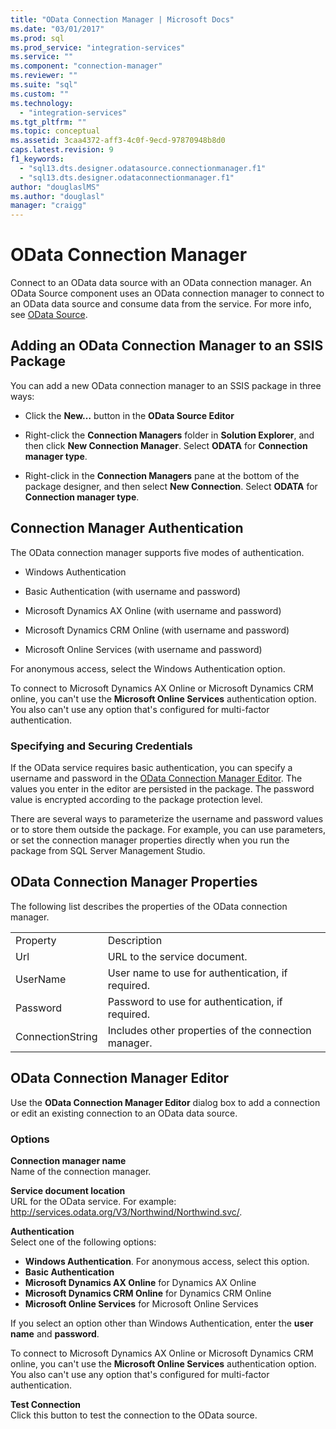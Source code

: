 ```yaml
---
title: "OData Connection Manager | Microsoft Docs"
ms.date: "03/01/2017"
ms.prod: sql
ms.prod_service: "integration-services"
ms.service: ""
ms.component: "connection-manager"
ms.reviewer: ""
ms.suite: "sql"
ms.custom: ""
ms.technology: 
  - "integration-services"
ms.tgt_pltfrm: ""
ms.topic: conceptual
ms.assetid: 3caa4372-aff3-4c0f-9ecd-97870948b8d0
caps.latest.revision: 9
f1_keywords: 
  - "sql13.dts.designer.odatasource.connectionmanager.f1"
  - "sql13.dts.designer.odataconnectionmanager.f1"
author: "douglaslMS"
ms.author: "douglasl"
manager: "craigg"
---
```

# OData Connection Manager
 Connect to an OData data source with an OData connection manager. An OData Source component uses an OData connection manager to connect to an OData data source and consume data from the service. For more info, see [OData Source](../../integration-services/data-flow/odata-source.md).  
  
## Adding an OData Connection Manager to an SSIS Package  
 You can add a new OData connection manager to an SSIS package in three ways:  
  
-   Click the **New…** button in the **OData Source Editor**  
  
-   Right-click the **Connection Managers** folder in **Solution Explorer**, and then click **New Connection Manager**. Select **ODATA** for **Connection manager type**.  
  
-   Right-click in the **Connection Managers** pane at the bottom of the package designer, and then select **New Connection**. Select **ODATA** for **Connection manager type**.  
  
## Connection Manager Authentication  
 The OData connection manager supports five modes of authentication.  
  
-   Windows Authentication  
  
-   Basic Authentication (with username and password)  

-   Microsoft Dynamics AX Online (with username and password)
  
-   Microsoft Dynamics CRM Online (with username and password)
  
-   Microsoft Online Services (with username and password)  
  
For anonymous access, select the Windows Authentication option.  

To connect to Microsoft Dynamics AX Online or Microsoft Dynamics CRM online, you can't use the **Microsoft Online Services** authentication option. You also can't use any option that's configured for multi-factor authentication.
  
### Specifying and Securing Credentials  
 If the OData service requires basic authentication, you can specify a username and password in the [OData Connection Manager Editor](../../integration-services/connection-manager/odata-connection-manager-editor.md). The values you enter in the editor are persisted in the package. The password value is encrypted according to the package protection level.  
  
 There are several ways to parameterize the username and password values or to store them outside the package. For example, you can use parameters, or set the connection manager properties directly when you run the package from SQL Server Management Studio.  
  
## OData Connection Manager Properties  
 The following list describes the properties of the OData connection manager.  
  
|||  
|-|-|  
|Property|Description|  
|Url|URL to the service document.|  
|UserName|User name to use for authentication, if required.|  
|Password|Password to use for authentication, if required.|  
|ConnectionString|Includes other properties of the connection manager.|  
  
## OData Connection Manager Editor
  Use the **OData Connection Manager Editor** dialog box to add a connection or edit an existing connection to an OData data source.  
  
### Options  
 **Connection manager name**  
 Name of the connection manager.  
  
 **Service document location**  
 URL for the OData service. For example: http://services.odata.org/V3/Northwind/Northwind.svc/.  
  
 **Authentication**  
Select one of the following options:
-   **Windows Authentication**. For anonymous access, select this option.
-   **Basic Authentication** 
-   **Microsoft Dynamics AX Online** for Dynamics AX Online
-   **Microsoft Dynamics CRM Online** for Dynamics CRM Online
-   **Microsoft Online Services** for Microsoft Online Services

If you select an option other than Windows Authentication, enter the **user name** and **password**. 

To connect to Microsoft Dynamics AX Online or Microsoft Dynamics CRM online, you can't use the **Microsoft Online Services** authentication option. You also can't use any option that's configured for multi-factor authentication.

 **Test Connection**  
 Click this button to test the connection to the OData source.  
